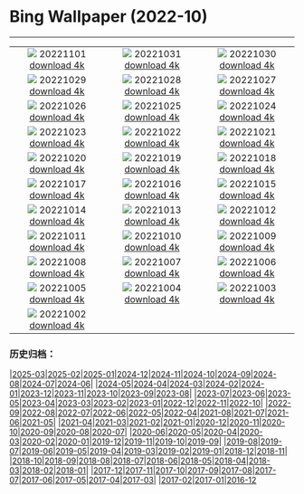 # Bing Wallpaper (2022-10)
**************
| | | |
| :----: | :----: | :----: |
| ![](https://www.bing.com/th?id=OHR.Calacas_EN-IN6289630026_1920x1080.jpg) 20221101 [download 4k](https://www.bing.com/th?id=OHR.Calacas_EN-IN6289630026_UHD.jpg) | ![](https://www.bing.com/th?id=OHR.WychwoodForest_EN-IN4221356081_1920x1080.jpg) 20221031 [download 4k](https://www.bing.com/th?id=OHR.WychwoodForest_EN-IN4221356081_UHD.jpg) | ![](https://www.bing.com/th?id=OHR.SealRiver_EN-IN3503931734_1920x1080.jpg) 20221030 [download 4k](https://www.bing.com/th?id=OHR.SealRiver_EN-IN3503931734_UHD.jpg) |
| ![](https://www.bing.com/th?id=OHR.SeaAngel_EN-IN2839358434_1920x1080.jpg) 20221029 [download 4k](https://www.bing.com/th?id=OHR.SeaAngel_EN-IN2839358434_UHD.jpg) | ![](https://www.bing.com/th?id=OHR.FrankensteinFriday_EN-IN2387604310_1920x1080.jpg) 20221028 [download 4k](https://www.bing.com/th?id=OHR.FrankensteinFriday_EN-IN2387604310_UHD.jpg) | ![](https://www.bing.com/th?id=OHR.BridgeofSighs_EN-IN1934990115_1920x1080.jpg) 20221027 [download 4k](https://www.bing.com/th?id=OHR.BridgeofSighs_EN-IN1934990115_UHD.jpg) |
| ![](https://www.bing.com/th?id=OHR.BrockenSpecter_EN-IN4945372418_1920x1080.jpg) 20221026 [download 4k](https://www.bing.com/th?id=OHR.BrockenSpecter_EN-IN4945372418_UHD.jpg) | ![](https://www.bing.com/th?id=OHR.OrcusMouth_EN-IN4307683259_1920x1080.jpg) 20221025 [download 4k](https://www.bing.com/th?id=OHR.OrcusMouth_EN-IN4307683259_UHD.jpg) | ![](https://www.bing.com/th?id=OHR.DiwaliOilLamps_EN-IN0701838177_1920x1080.jpg) 20221024 [download 4k](https://www.bing.com/th?id=OHR.DiwaliOilLamps_EN-IN0701838177_UHD.jpg) |
| ![](https://www.bing.com/th?id=OHR.Knobbelzwaan_EN-IN3786620643_1920x1080.jpg) 20221023 [download 4k](https://www.bing.com/th?id=OHR.Knobbelzwaan_EN-IN3786620643_UHD.jpg) | ![](https://www.bing.com/th?id=OHR.KarstMountains_EN-IN4213912109_1920x1080.jpg) 20221022 [download 4k](https://www.bing.com/th?id=OHR.KarstMountains_EN-IN4213912109_UHD.jpg) | ![](https://www.bing.com/th?id=OHR.GeorgiaCypress_EN-IN7514884484_1920x1080.jpg) 20221021 [download 4k](https://www.bing.com/th?id=OHR.GeorgiaCypress_EN-IN7514884484_UHD.jpg) |
| ![](https://www.bing.com/th?id=OHR.SlothDay_EN-IN0763536539_1920x1080.jpg) 20221020 [download 4k](https://www.bing.com/th?id=OHR.SlothDay_EN-IN0763536539_UHD.jpg) | ![](https://www.bing.com/th?id=OHR.WartburgCastle_EN-IN0185565397_1920x1080.jpg) 20221019 [download 4k](https://www.bing.com/th?id=OHR.WartburgCastle_EN-IN0185565397_UHD.jpg) | ![](https://www.bing.com/th?id=OHR.GB25Anni_EN-IN9809281562_1920x1080.jpg) 20221018 [download 4k](https://www.bing.com/th?id=OHR.GB25Anni_EN-IN9809281562_UHD.jpg) |
| ![](https://www.bing.com/th?id=OHR.SwedenOwl_EN-IN1275763197_1920x1080.jpg) 20221017 [download 4k](https://www.bing.com/th?id=OHR.SwedenOwl_EN-IN1275763197_UHD.jpg) | ![](https://www.bing.com/th?id=OHR.PrinceChristianSound_EN-IN7719950776_1920x1080.jpg) 20221016 [download 4k](https://www.bing.com/th?id=OHR.PrinceChristianSound_EN-IN7719950776_UHD.jpg) | ![](https://www.bing.com/th?id=OHR.NaqsheRustam_EN-IN7117853630_1920x1080.jpg) 20221015 [download 4k](https://www.bing.com/th?id=OHR.NaqsheRustam_EN-IN7117853630_UHD.jpg) |
| ![](https://www.bing.com/th?id=OHR.BlueTigerButterflies_EN-IN0664966797_1920x1080.jpg) 20221014 [download 4k](https://www.bing.com/th?id=OHR.BlueTigerButterflies_EN-IN0664966797_UHD.jpg) | ![](https://www.bing.com/th?id=OHR.AlaskaMoose_EN-IN6174173002_1920x1080.jpg) 20221013 [download 4k](https://www.bing.com/th?id=OHR.AlaskaMoose_EN-IN6174173002_UHD.jpg) | ![](https://www.bing.com/th?id=OHR.AmmoniteGraveyard_EN-IN5813452758_1920x1080.jpg) 20221012 [download 4k](https://www.bing.com/th?id=OHR.AmmoniteGraveyard_EN-IN5813452758_UHD.jpg) |
| ![](https://www.bing.com/th?id=OHR.TortulaMoss_EN-IN5712136639_1920x1080.jpg) 20221011 [download 4k](https://www.bing.com/th?id=OHR.TortulaMoss_EN-IN5712136639_UHD.jpg) | ![](https://www.bing.com/th?id=OHR.RioArazas_EN-IN1562638083_1920x1080.jpg) 20221010 [download 4k](https://www.bing.com/th?id=OHR.RioArazas_EN-IN1562638083_UHD.jpg) | ![](https://www.bing.com/th?id=OHR.ChukchiSea_EN-IN1844909824_1920x1080.jpg) 20221009 [download 4k](https://www.bing.com/th?id=OHR.ChukchiSea_EN-IN1844909824_UHD.jpg) |
| ![](https://www.bing.com/th?id=OHR.JamaMasjidDelhi1_EN-IN9264531218_1920x1080.jpg) 20221008 [download 4k](https://www.bing.com/th?id=OHR.JamaMasjidDelhi1_EN-IN9264531218_UHD.jpg) | ![](https://www.bing.com/th?id=OHR.OberbaumBridge_EN-IN6110054143_1920x1080.jpg) 20221007 [download 4k](https://www.bing.com/th?id=OHR.OberbaumBridge_EN-IN6110054143_UHD.jpg) | ![](https://www.bing.com/th?id=OHR.BayofBiscay_EN-IN9363973535_1920x1080.jpg) 20221006 [download 4k](https://www.bing.com/th?id=OHR.BayofBiscay_EN-IN9363973535_UHD.jpg) |
| ![](https://www.bing.com/th?id=OHR.RavanaDussehra_EN-IN6325474614_1920x1080.jpg) 20221005 [download 4k](https://www.bing.com/th?id=OHR.RavanaDussehra_EN-IN6325474614_UHD.jpg) | ![](https://www.bing.com/th?id=OHR.CosmicCliffs_EN-IN3964319541_1920x1080.jpg) 20221004 [download 4k](https://www.bing.com/th?id=OHR.CosmicCliffs_EN-IN3964319541_UHD.jpg) | ![](https://www.bing.com/th?id=OHR.Porthuis_EN-IN7783895323_1920x1080.jpg) 20221003 [download 4k](https://www.bing.com/th?id=OHR.Porthuis_EN-IN7783895323_UHD.jpg) |
| ![](https://www.bing.com/th?id=OHR.GandhiStatue_EN-IN2415285079_1920x1080.jpg) 20221002 [download 4k](https://www.bing.com/th?id=OHR.GandhiStatue_EN-IN2415285079_UHD.jpg) |  |  |

### 历史归档：

|[2025-03](bing/2025-03/2025-03.md)|[2025-02](bing/2025-02/2025-02.md)|[2025-01](bing/2025-01/2025-01.md)|[2024-12](bing/2024-12/2024-12.md)|[2024-11](bing/2024-11/2024-11.md)|[2024-10](bing/2024-10/2024-10.md)|[2024-09](bing/2024-09/2024-09.md)|[2024-08](bing/2024-08/2024-08.md)|[2024-07](bing/2024-07/2024-07.md)|[2024-06](bing/2024-06/2024-06.md)|
|[2024-05](bing/2024-05/2024-05.md)|[2024-04](bing/2024-04/2024-04.md)|[2024-03](bing/2024-03/2024-03.md)|[2024-02](bing/2024-02/2024-02.md)|[2024-01](bing/2024-01/2024-01.md)|[2023-12](bing/2023-12/2023-12.md)|[2023-11](bing/2023-11/2023-11.md)|[2023-10](bing/2023-10/2023-10.md)|[2023-09](bing/2023-09/2023-09.md)|[2023-08](bing/2023-08/2023-08.md)|
|[2023-07](bing/2023-07/2023-07.md)|[2023-06](bing/2023-06/2023-06.md)|[2023-05](bing/2023-05/2023-05.md)|[2023-04](bing/2023-04/2023-04.md)|[2023-03](bing/2023-03/2023-03.md)|[2023-02](bing/2023-02/2023-02.md)|[2023-01](bing/2023-01/2023-01.md)|[2022-12](bing/2022-12/2022-12.md)|[2022-11](bing/2022-11/2022-11.md)|[2022-10](bing/2022-10/2022-10.md)|
|[2022-09](bing/2022-09/2022-09.md)|[2022-08](bing/2022-08/2022-08.md)|[2022-07](bing/2022-07/2022-07.md)|[2022-06](bing/2022-06/2022-06.md)|[2022-05](bing/2022-05/2022-05.md)|[2022-04](bing/2022-04/2022-04.md)|[2021-08](bing/2021-08/2021-08.md)|[2021-07](bing/2021-07/2021-07.md)|[2021-06](bing/2021-06/2021-06.md)|[2021-05](bing/2021-05/2021-05.md)|
|[2021-04](bing/2021-04/2021-04.md)|[2021-03](bing/2021-03/2021-03.md)|[2021-02](bing/2021-02/2021-02.md)|[2021-01](bing/2021-01/2021-01.md)|[2020-12](bing/2020-12/2020-12.md)|[2020-11](bing/2020-11/2020-11.md)|[2020-10](bing/2020-10/2020-10.md)|[2020-09](bing/2020-09/2020-09.md)|[2020-08](bing/2020-08/2020-08.md)|[2020-07](bing/2020-07/2020-07.md)|
|[2020-06](bing/2020-06/2020-06.md)|[2020-05](bing/2020-05/2020-05.md)|[2020-04](bing/2020-04/2020-04.md)|[2020-03](bing/2020-03/2020-03.md)|[2020-02](bing/2020-02/2020-02.md)|[2020-01](bing/2020-01/2020-01.md)|[2019-12](bing/2019-12/2019-12.md)|[2019-11](bing/2019-11/2019-11.md)|[2019-10](bing/2019-10/2019-10.md)|[2019-09](bing/2019-09/2019-09.md)|
|[2019-08](bing/2019-08/2019-08.md)|[2019-07](bing/2019-07/2019-07.md)|[2019-06](bing/2019-06/2019-06.md)|[2019-05](bing/2019-05/2019-05.md)|[2019-04](bing/2019-04/2019-04.md)|[2019-03](bing/2019-03/2019-03.md)|[2019-02](bing/2019-02/2019-02.md)|[2019-01](bing/2019-01/2019-01.md)|[2018-12](bing/2018-12/2018-12.md)|[2018-11](bing/2018-11/2018-11.md)|
|[2018-10](bing/2018-10/2018-10.md)|[2018-09](bing/2018-09/2018-09.md)|[2018-08](bing/2018-08/2018-08.md)|[2018-07](bing/2018-07/2018-07.md)|[2018-06](bing/2018-06/2018-06.md)|[2018-05](bing/2018-05/2018-05.md)|[2018-04](bing/2018-04/2018-04.md)|[2018-03](bing/2018-03/2018-03.md)|[2018-02](bing/2018-02/2018-02.md)|[2018-01](bing/2018-01/2018-01.md)|
|[2017-12](bing/2017-12/2017-12.md)|[2017-11](bing/2017-11/2017-11.md)|[2017-10](bing/2017-10/2017-10.md)|[2017-09](bing/2017-09/2017-09.md)|[2017-08](bing/2017-08/2017-08.md)|[2017-07](bing/2017-07/2017-07.md)|[2017-06](bing/2017-06/2017-06.md)|[2017-05](bing/2017-05/2017-05.md)|[2017-04](bing/2017-04/2017-04.md)|[2017-03](bing/2017-03/2017-03.md)|
|[2017-02](bing/2017-02/2017-02.md)|[2017-01](bing/2017-01/2017-01.md)|[2016-12](bing/2016-12/2016-12.md)